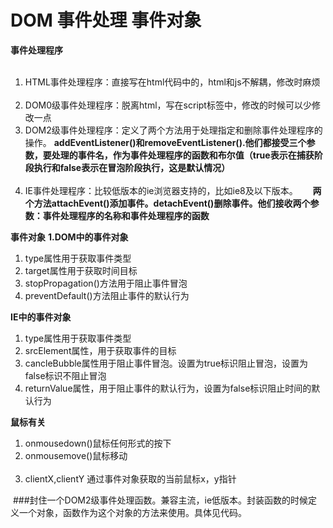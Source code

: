 # DOM 事件处理 事件对象
<b>事件处理程序</b>
  <ol>
    <li>HTML事件处理程序：直接写在html代码中的，html和js不解耦，修改时麻烦</li>
    <li>DOM0级事件处理程序：脱离html，写在script标签中，修改的时候可以少修改一点</li>
    <li>DOM2级事件处理程序：定义了两个方法用于处理指定和删除事件处理程序的操作。
    <b>addEventListener()和removeEventListener().他们都接受三个参数，要处理的事件名，作为事件处理程序的函数和布尔值（true表示在捕获阶段执行和false表示在冒泡阶段执行，这是默认情况）</b>
    </li>
    <li>IE事件处理程序：比较低版本的ie浏览器支持的，比如ie8及以下版本。
      <b>两个方法attachEvent()添加事件。detachEvent()删除事件。他们接收两个参数：事件处理程序的名称和事件处理程序的函数</b>
    </li>
  </ol>
  <b>事件对象</b>
  <b>1.DOM中的事件对象</b>
  <ol>
    <li>type属性用于获取事件类型</li>
    <li>target属性用于获取时间目标</li>
    <li>stopPropagation()方法用于阻止事件冒泡</li>
    <li>preventDefault()方法阻止事件的默认行为</li>
  </ol>
  <b>IE中的事件对象</b>
  <ol>
    <li>type属性用于获取事件类型</li>
    <li>srcElement属性，用于获取事件的目标</li>
    <li>cancleBubble属性用于阻止事件冒泡。设置为true标识阻止冒泡，设置为false标识不阻止冒泡</li>
    <li>returnValue属性，用于阻止事件的默认行为，设置为false标识阻止时间的默认行为</li>
  </ol>
  <b>鼠标有关</b>
  <ol>
    <li>onmousedown()鼠标任何形式的按下</li>
    <li>onmousemove()鼠标移动</li>
    <li>clientX,clientY  通过事件对象获取的当前鼠标x，y指针</li>
  </ol>
  
  ###封住一个DOM2级事件处理函数。兼容主流，ie低版本。封装函数的时候定义一个对象，函数作为这个对象的方法来使用。具体见代码。
